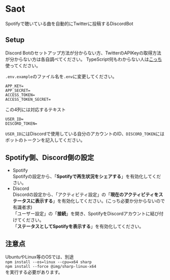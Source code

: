 # Saot

Spotifyで聴いている曲を自動的にTwitterに投稿するDiscordBot

## Setup

Discord Botのセットアップ方法が分からない方、TwitterのAPIKeyの取得方法が分からない方は各自調べてください。
TypeScript何もわからない人は[こっち](https://github.com/MotiCAT/SAOT/tree/master)使ってください。

`.env.example`のファイル名を`.env`に変更してください。

```env
APP_KEY=
APP_SECRET=
ACCESS_TOKEN=
ACCESS_TOKEN_SECRET=
```

この4列には対応するテキスト

```env
USER_ID=
DISCORD_TOKEN=
```

`USER_ID`にはDiscordで使用している自分のアカウントのID、`DISCORD_TOKEN`にはボットのトークンを記入してください。

## Spotify側、Discord側の設定

- Spotify  
  Spotifyの設定から、「**Spotifyで再生状況をシェアする**」を有効化してください。
- Discord  
  Discordの設定から、「アクティビティ設定」の「**現在のアクティビティをステータスに表示する**」を有効化してください。(こっち必要か分からないので有識者求)  
  「ユーザー設定」の「**接続**」を開き、SpotifyをDiscordアカウントに結び付けてください。  
  「**ステータスとしてSpotifyを表示する**」を有効化してください。

## 注意点

UbuntuやLinux等のOSでは、別途  
`npm install --os=linux --cpu=x64 sharp`  
`npm install --force @img/sharp-linux-x64`  
を実行する必要があります。
